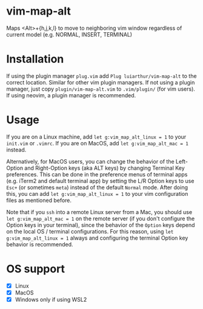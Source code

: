 # vim-map-alt
Maps &lt;Alt>+{h,j,k,l} to move to neighboring vim window regardless of current model (e.g. NORMAL, INSERT, TERMINAL)

# Installation
If using the plugin manager `plug.vim` add `Plug luiarthur/vim-map-alt` to the
correct location. Similar for other vim plugin managers. If not using a plugin manager,
just copy `plugin/vim-map-alt.vim` to `.vim/plugin/` (for vim users).
If using neovim, a plugin manager is recommended.

# Usage
If you are on a Linux machine, add `let g:vim_map_alt_linux = 1` to your
`init.vim` or `.vimrc`. If you are on MacOS, add `let g:vim_map_alt_mac = 1`
instead.

Alternatively, for MacOS users, you can change the behavior of the
Left-Option and Right-Option keys (aka ALT keys) by changing Terminal Key
preferences. This can be done in the preference menus of terminal apps (e.g.
iTerm2 and default terminal app) by setting the L/R Option keys to use
`Esc+` (or sometimes `meta`) instead of the default `Normal` mode. After doing this,
you can add `let g:vim_map_alt_linux = 1` to your vim configuration files as
mentioned before.

Note that if you `ssh` into a remote Linux server from a Mac, you should use
`let g:vim_map_alt_mac = 1` on the remote server (if you don't configure the
Option keys in your terminal), since the behavior of the `Option` keys depend
on the local OS / terminal configurations. For this reason, using `let
g:vim_map_alt_linux = 1` always and configuring the terminal Option key
behavior is recommended.

# OS support
- [X] Linux
- [X] MacOS
- [X] Windows only if using WSL2
